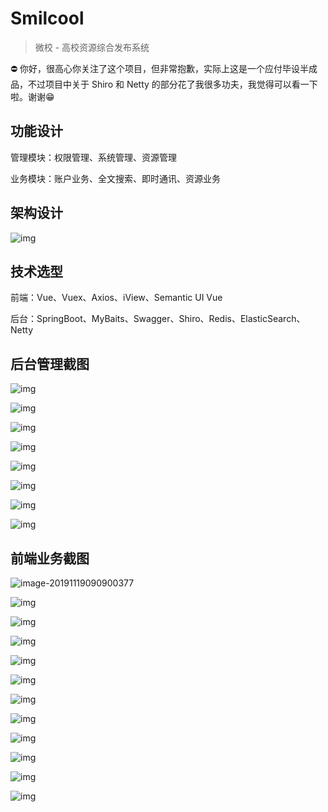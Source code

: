 # Smilcool 

> 微校 - 高校资源综合发布系统

⛔️ 你好，很高心你关注了这个项目，但非常抱歉，实际上这是一个应付毕设半成品，不过项目中关于 Shiro 和 Netty 的部分花了我很多功夫，我觉得可以看一下啦。谢谢😁

## 功能设计

管理模块：权限管理、系统管理、资源管理

业务模块：账户业务、全文搜索、即时通讯、资源业务

## 架构设计

![img](assets/wpspusgGj.png)

## 技术选型

前端：Vue、Vuex、Axios、iView、Semantic UI Vue

后台：SpringBoot、MyBaits、Swagger、Shiro、Redis、ElasticSearch、Netty

## 后台管理截图

![img](assets/wps5U3Cr8.jpg)

![img](assets/wps83vtGt.jpg)

![img](assets/wpsjtk3bU.jpg)

![img](assets/wpsptV2ws.jpg)

![img](assets/wpsqZYS2e.jpg)

![img](assets/wpswPtoa5.jpg)

![img](assets/wpsUsnpby.jpg)

![img](assets/wps3CMd90.jpg)

## 前端业务截图

![image-20191119090900377](assets/image-20191119090900377.png)

![img](assets/wpsPQ3pg5.jpg)

![img](assets/wps1rp3ad.jpg)

![img](assets/wpswJ0RQx.jpg)

![img](assets/wpscidny6.jpg)

![img](assets/wpsNQRxMF.jpg)

![img](assets/wpsJ1U3nl.jpg)

![img](assets/wpsYQxPOl.jpg)

![img](assets/wpsA3Zu4f.jpg)

![img](assets/wpsobO9qZ.jpg)

![img](assets/wpsKbZn4G.jpg)

![img](assets/wps8BxBdh.jpg)
